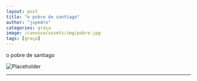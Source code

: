 ```yaml
---
layout: post
title: "o pobre de santiago"
author: "jxpedro"
categories: graça
image: /canossa/assets/img/pobre.jpg
tags: [graça]
---
```


<p >o pobre de santiago</p>

![Placeholder](/canossa/assets/img/pobre.jpg)

<p></p>

<hr/>